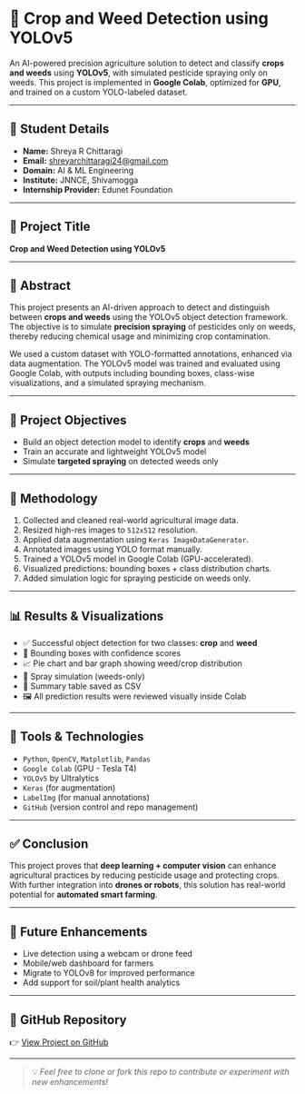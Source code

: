 # 🌿 Crop and Weed Detection using YOLOv5

An AI-powered precision agriculture solution to detect and classify **crops and weeds** using **YOLOv5**, with simulated pesticide spraying only on weeds. This project is implemented in **Google Colab**, optimized for **GPU**, and trained on a custom YOLO-labeled dataset.

---

## 👤 Student Details

- **Name:** Shreya R Chittaragi  
- **Email:** shreyarchittaragi24@gmail.com  
- **Domain:** AI & ML Engineering  
- **Institute:** JNNCE, Shivamogga  
- **Internship Provider:** Edunet Foundation

---

## 📌 Project Title

**Crop and Weed Detection using YOLOv5**

---

## 🧠 Abstract

This project presents an AI-driven approach to detect and distinguish between **crops and weeds** using the YOLOv5 object detection framework. The objective is to simulate **precision spraying** of pesticides only on weeds, thereby reducing chemical usage and minimizing crop contamination.

We used a custom dataset with YOLO-formatted annotations, enhanced via data augmentation. The YOLOv5 model was trained and evaluated using Google Colab, with outputs including bounding boxes, class-wise visualizations, and a simulated spraying mechanism.

---

## 🎯 Project Objectives

- Build an object detection model to identify **crops** and **weeds**
- Train an accurate and lightweight YOLOv5 model
- Simulate **targeted spraying** on detected weeds only

---

## 🧪 Methodology

1. Collected and cleaned real-world agricultural image data.
2. Resized high-res images to `512x512` resolution.
3. Applied data augmentation using `Keras ImageDataGenerator`.
4. Annotated images using YOLO format manually.
5. Trained a YOLOv5 model in Google Colab (GPU-accelerated).
6. Visualized predictions: bounding boxes + class distribution charts.
7. Added simulation logic for spraying pesticide on weeds only.

---

## 📊 Results & Visualizations

- ✅ Successful object detection for two classes: **crop** and **weed**
- 🔲 Bounding boxes with confidence scores
- 📈 Pie chart and bar graph showing weed/crop distribution
- 🚿 Spray simulation (weeds-only)
- 📄 Summary table saved as CSV
- 🖼️ All prediction results were reviewed visually inside Colab

---

## 🧰 Tools & Technologies

- `Python`, `OpenCV`, `Matplotlib`, `Pandas`
- `Google Colab` (GPU - Tesla T4)
- `YOLOv5` by Ultralytics
- `Keras` (for augmentation)
- `LabelImg` (for manual annotations)
- `GitHub` (version control and repo management)

---

## ✅ Conclusion

This project proves that **deep learning + computer vision** can enhance agricultural practices by reducing pesticide usage and protecting crops. With further integration into **drones or robots**, this solution has real-world potential for **automated smart farming**.

---

## 🔮 Future Enhancements

- Live detection using a webcam or drone feed
- Mobile/web dashboard for farmers
- Migrate to YOLOv8 for improved performance
- Add support for soil/plant health analytics

---

## 🔗 GitHub Repository

👉 [View Project on GitHub](https://github.com/ShreyaRChittaragi/Crop)

---

> 💡 _Feel free to clone or fork this repo to contribute or experiment with new enhancements!_
